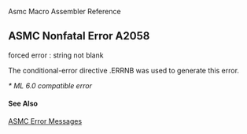 Asmc Macro Assembler Reference

## ASMC Nonfatal Error A2058

forced error : string not blank

The conditional-error directive .ERRNB was used to generate this error.

_* ML 6.0 compatible error_

#### See Also

[ASMC Error Messages](readme.md)